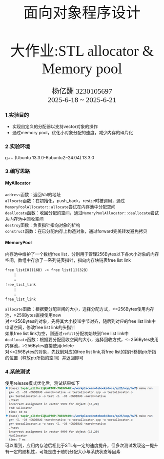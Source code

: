 <br/><br/><br/><br/><br/><br/><br/><br/><br/><br/><br/><br/><br/><br/><br/>
<div align=center>
    <font size=20 face=黑体>
面向对象程序设计<br/><br/> 大作业:STL allocator & Memory pool
    </font>
    <font size=5 face=楷体>
<br/><br/>
杨亿酬 3230105697<br/>
2025-6-18 ~ 2025-6-21
    </font>
</div>

<div STYLE="page-break-after: always;"></div>

### 1.实验目的  
- 实现自定义的分配器以支持vector对象的操作  
- 通过memory pool，优化小对象分配的速度，减少内存的碎片化  

### 2.实验环境
g++ (Ubuntu 13.3.0-6ubuntu2~24.04) 13.3.0
  

<div STYLE="page-break-after: always;"></div>

### 3.编写思路
#### MyAllocator
`address`函数：返回Val的地址  
`allocate`函数：在初始化，push_back，resize时被调用，通过`MemoryPoolAllocator::allocate`尝试在内存池中分配空间  
`deallocate`函数：收回分配的空间，通过`MemoryPoolAllocator::deallocate`尝试从内存池中回收空间  
`destroy`函数：负责指针指向对象的析构  
`construct`函数：在已分配内存上构造对象，通过forward完美转发避免拷贝  
#### MemoryPool
内存池中维护了一个数组free list，分别用于管理256Bytes以下各大小对象的内存空间，数组中存放了一系列链表指针，指向内存块链表free list link  
```text
free list[0](16B) -> free list[1](32B)
    |
    ↓
free_list_link
    |
    ↓
free_list_link
```
`allocate`函数：根据要分配空间的大小，选择分配方式，<=256Bytes使用内存池，>256Bytes直接使用new  
对<=256Bytes的对象，先将其大小按16字节对齐，随后到对应的free list link中申请空间，修改free list link的头指针  
如果free list link为空，则通过`refill`分配初始块到free list link中  
`deallocate`函数：根据要分配回收空间的大小，选择回收方式，<=256Bytes使用内存池，>256Bytes直接使用delete  
对<=256Bytes的对象，先找到对应的free list link,将free list的指针移到ptr所指的位置（释放ptr所指的空间）并返回即可  

<div STYLE="page-break-after: always;"></div>

### 4.系统测试
使用release模式优化后，测试结果如下  
![alt text](image/image-1.png)  
可以看到，应用内存池后相比于STL有一定的速度提升，但多次测试发现这一提升有一定的随机性，可能是由于随机分配大小与系统状态等因素  